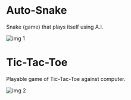 # Auto-Snake

Snake (game) that plays itself using A.I.

![img 1](hrysnake.png)

# Tic-Tac-Toe

Playable game of Tic-Tac-Toe against computer.

![img 2](hryttt.png)

